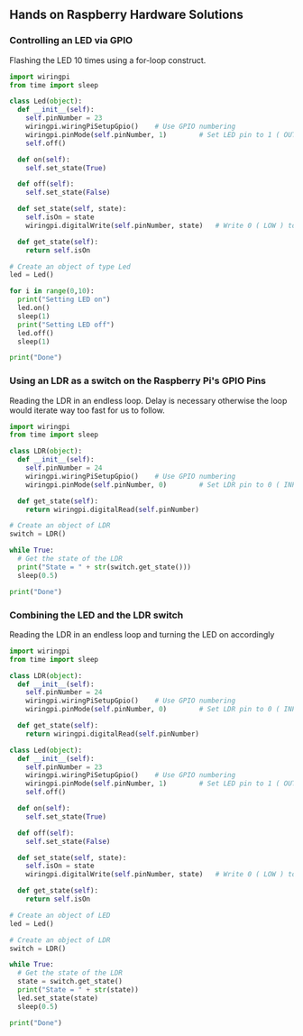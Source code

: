 ## Hands on Raspberry Hardware Solutions

### Controlling an LED via GPIO

Flashing the LED 10 times using a for-loop construct.

```python
import wiringpi
from time import sleep

class Led(object):
  def __init__(self):
    self.pinNumber = 23
    wiringpi.wiringPiSetupGpio()    # Use GPIO numbering
    wiringpi.pinMode(self.pinNumber, 1)        # Set LED pin to 1 ( OUTPUT )
    self.off()

  def on(self):
    self.set_state(True)

  def off(self):
    self.set_state(False)

  def set_state(self, state):
    self.isOn = state
    wiringpi.digitalWrite(self.pinNumber, state)   # Write 0 ( LOW ) to LED pin

  def get_state(self):
    return self.isOn

# Create an object of type Led
led = Led()

for i in range(0,10):
  print("Setting LED on")
  led.on()
  sleep(1)
  print("Setting LED off")
  led.off()
  sleep(1)

print("Done")
```

### Using an LDR as a switch on the Raspberry Pi's GPIO Pins

Reading the LDR in an endless loop. Delay is necessary otherwise the loop would iterate way too fast for us to follow.

```python
import wiringpi
from time import sleep

class LDR(object):
  def __init__(self):
    self.pinNumber = 24
    wiringpi.wiringPiSetupGpio()    # Use GPIO numbering
    wiringpi.pinMode(self.pinNumber, 0)        # Set LDR pin to 0 ( INPUT )

  def get_state(self):
    return wiringpi.digitalRead(self.pinNumber)

# Create an object of LDR
switch = LDR()

while True:
  # Get the state of the LDR
  print("State = " + str(switch.get_state()))
  sleep(0.5)

print("Done")
```

### Combining the LED and the LDR switch

Reading the LDR in an endless loop and turning the LED on accordingly

```python
import wiringpi
from time import sleep

class LDR(object):
  def __init__(self):
    self.pinNumber = 24
    wiringpi.wiringPiSetupGpio()    # Use GPIO numbering
    wiringpi.pinMode(self.pinNumber, 0)        # Set LDR pin to 0 ( INPUT )

  def get_state(self):
    return wiringpi.digitalRead(self.pinNumber)

class Led(object):
  def __init__(self):
    self.pinNumber = 23
    wiringpi.wiringPiSetupGpio()    # Use GPIO numbering
    wiringpi.pinMode(self.pinNumber, 1)        # Set LED pin to 1 ( OUTPUT )
    self.off()

  def on(self):
    self.set_state(True)

  def off(self):
    self.set_state(False)

  def set_state(self, state):
    self.isOn = state
    wiringpi.digitalWrite(self.pinNumber, state)   # Write 0 ( LOW ) to LED pin

  def get_state(self):
    return self.isOn

# Create an object of LED
led = Led()

# Create an object of LDR
switch = LDR()

while True:
  # Get the state of the LDR
  state = switch.get_state()
  print("State = " + str(state))
  led.set_state(state)
  sleep(0.5)

print("Done")
```
